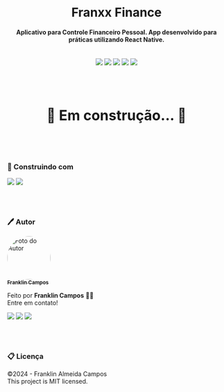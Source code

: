 <br />
<h1 align="center">Franxx Finance</h1>
<h4 align="center">Aplicativo para Controle Financeiro Pessoal. App desenvolvido para práticas utilizando React Native.</h4>
<br />

<div id="statusProject" align="center">
<img src="https://img.shields.io/github/license/franklindrw/franxx-finance.svg?style=for-the-badge" />
<img src="https://img.shields.io/github/stars/franklindrw/franxx-finance.svg?style=for-the-badge" />
<img src="https://img.shields.io/github/forks/franklindrw/franxx-finance.svg?style=for-the-badge" />
<img src="https://img.shields.io/github/issues/franklindrw/franxx-finance.svg?style=for-the-badge" />
<img src="http://img.shields.io/static/v1?label=STATUS&message=EM%20DESENVOLVIMENTO&color=yellow&style=for-the-badge"/>
</div>

<br /><br />


<h3 align="center" style="font-size: 2rem"> 
	🚧  Em construção...  🚧
</h3>

<br /><br />


<h3>🔨 Construindo com</h3>
<div id="statusProject" align="left">
 <img src="https://img.shields.io/badge/React_Native-20232A?style=for-the-badge&logo=react&logoColor=61DAFB" />
 <img src="https://img.shields.io/badge/TypeScript-007ACC?style=for-the-badge&logo=typescript&logoColor=whitek" />
</div>

<br /><br />

### 🖊 Autor

<a href="https://github.com/franklindrw">
<img style="border-radius: 50%; width: 100px" src="https://github.com/franklindrw.png" alt="Foto do Autor"/>
<br />
<sub><b>Franklin Campos</b></sub>
</a>
</br>
<p>Feito por <strong>Franklin Campos</strong> 👋🏻 </br>
Entre em contato!</p>

<div>
<a href="https://www.linkedin.com/in/franklindrw" target="_blank"><img src="https://img.shields.io/badge/-LinkedIn-%230077B5?style=for-the-badge&logo=linkedin&logoColor=white" target="_blank"></a>
<a href="mailto:franklindrw@gmail.com"><img src="https://img.shields.io/badge/Gmail-D14836?style=for-the-badge&logo=gmail&logoColor=white" target="_blank"></a>
<a href="https://www.instagram.com/franklindrw" target="_blank"><img src="https://img.shields.io/badge/-Instagram-%23E4405F?style=for-the-badge&logo=instagram&logoColor=white" target="_blank"></a>
</div>

<br /><br />

### 📋 Licença

<p> ©2024 - Franklin Almeida Campos </br>
This project is MIT licensed.</p>
